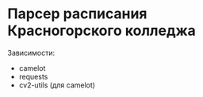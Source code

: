 # Парсер расписания Красногорского колледжа

Зависимости:
* camelot
* requests
* cv2-utils (для camelot)
